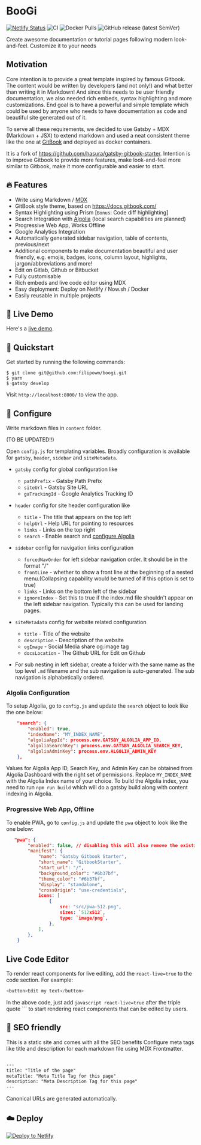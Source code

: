 # BooGi

[![Netlify Status](https://api.netlify.com/api/v1/badges/c0cec88f-db01-4c57-8b8d-782e07a9f73f/deploy-status)](https://app.netlify.com/sites/boogi/deploys)
![CI](https://github.com/filipowm/boogi/workflows/CI/badge.svg)
![Docker Pulls](https://img.shields.io/docker/pulls/filipowm/boogi)
![GitHub release (latest SemVer)](https://img.shields.io/github/v/release/filipowm/boogi)

Create awesome documentation or tutorial pages following modern look-and-feel.
Customize it to your needs

## Motivation

Core intention is to provide a great template inspired by famous Gitbook.
The content would be written by developers (and not only!) 
and what better than writing it in Markdown! And since this needs to be 
user friendly documentation, we also needed rich embeds, syntax highlighting and more
customizations. End goal is to have a powerful and simple template
which could be used by anyone who needs to have 
documentation as code and beautiful site generated out of it.

To serve all these requirements, we decided to use Gatsby + MDX (Markdown + JSX) 
to extend markdown and used a neat consistent theme like the one at 
[GitBook](https://www.gitbook.com) and deployed as docker containers.

It is a fork of https://github.com/hasura/gatsby-gitbook-starter. Intention
is to improve Gitbook to provide more features, make look-and-feel more similar
to Gitbook, make it more configurable and easier to start.

## 🔥 Features
- Write using Markdown / [MDX](https://github.com/mdx-js/mdx)
- GitBook style theme, based on https://docs.gitbook.com/
- Syntax Highlighting using Prism [`Bonus`: Code diff highlighting]
- Search Integration with [Algolia](https://www.algolia.com/) (local search capabilities
  are planned)
- Progressive Web App, Works Offline
- Google Analytics Integration
- Automatically generated sidebar navigation, table of contents, previous/next
- Additional components to make documentation beautiful and user friendly, e.g.
  emojis, badges, icons, column layout, highlights, jargon/abbreviations and more!
- Edit on Gitlab, Github or Bitbucket
- Fully customisable
- Rich embeds and live code editor using MDX
- Easy deployment: Deploy on Netlify / Now.sh / Docker
- Easily reusable in multiple projects

## 🔗 Live Demo

Here's a [live demo](https://boogi.netlify.app).

## 🚀 Quickstart

Get started by running the following commands:

```
$ git clone git@github.com:filipowm/boogi.git
$ yarn
$ gatsby develop
```

Visit `http://localhost:8000/` to view the app.

## 🔧 Configure

Write markdown files in `content` folder.

(TO BE UPDATED!!)

Open `config.js` for templating variables. Broadly configuration is available for `gatsby`, `header`, `sidebar` and `siteMetadata`.

- `gatsby` config for global configuration like 
    - `pathPrefix` - Gatsby Path Prefix
    - `siteUrl` - Gatsby Site URL
    - `gaTrackingId` - Google Analytics Tracking ID

- `header` config for site header configuration like
    - `title` - The title that appears on the top left
    - `helpUrl` - Help URL for pointing to resources
    - `links` - Links on the top right
    - `search` - Enable search and [configure Algolia](https://www.gatsbyjs.org/docs/adding-search-with-algolia/)

- `sidebar` config for navigation links configuration
    - `forcedNavOrder` for left sidebar navigation order. It should be in the format "/<filename>"
    - `frontLine` - whether to show a front line at the beginning of a nested menu.(Collapsing capability would be turned of if this option is set to true)
    - `links` - Links on the bottom left of the sidebar
    - `ignoreIndex` - Set this to true if the index.md file shouldn't appear on the left sidebar navigation. Typically this can be used for landing pages.

- `siteMetadata` config for website related configuration
    - `title` - Title of the website
    - `description` - Description of the website
    - `ogImage` - Social Media share og:image tag
    - `docsLocation` - The Github URL for Edit on Github

- For sub nesting in left sidebar, create a folder with the same name as the top level `.md` filename and the sub navigation is auto-generated. The sub navigation is alphabetically ordered.

### Algolia Configuration

To setup Algolia, go to `config.js` and update the `search` object to look like the one below:

```json
    "search": {
		"enabled": true,
		"indexName": "MY_INDEX_NAME",
		"algoliaAppId": process.env.GATSBY_ALGOLIA_APP_ID,
		"algoliaSearchKey": process.env.GATSBY_ALGOLIA_SEARCH_KEY,
		"algoliaAdminKey": process.env.ALGOLIA_ADMIN_KEY
	},
```

Values for Algolia App ID, Search Key, and Admin Key can be obtained from Algolia Dashboard with the right set of permissions. Replace `MY_INDEX_NAME` with the Algolia Index name of your choice. To build the Algolia index, you need to run `npm run build` which will do a gatsby build along with content indexing in Algolia.

### Progressive Web App, Offline

To enable PWA, go to `config.js` and update the `pwa` object to look like the one below:

```json
   "pwa": {
        "enabled": false, // disabling this will also remove the existing service worker.
        "manifest": {
            "name": "Gatsby Gitbook Starter",
            "short_name": "GitbookStarter",
            "start_url": "/",
            "background_color": "#6b37bf",
            "theme_color": "#6b37bf",
            "display": "standalone",
            "crossOrigin": "use-credentials",
            icons: [
                {
                    src: "src/pwa-512.png",
                    sizes: `512x512`,
                    type: `image/png`,
                },
            ],
        },
    }
```

## Live Code Editor

To render react components for live editing, add the `react-live=true` to the code section.
For example:

```javascript react-live=true
<button>Edit my text</button>
```

In the above code, just add `javascript react-live=true` after the triple quote ```
to start rendering react components that can be edited by users.

## 🤖 SEO friendly

This is a static site and comes with all the SEO benefits
Configure meta tags like title and description for each markdown
file using MDX Frontmatter.

```markdown

---
title: "Title of the page"
metaTitle: "Meta Title Tag for this page"
description: "Meta Description Tag for this page"
---
```

Canonical URLs are generated automatically.

## ☁️ Deploy

[![Deploy to Netlify](https://www.netlify.com/img/deploy/button.svg)](https://app.netlify.com/start/deploy?repository=https://github.com/filipowm/boogi)
